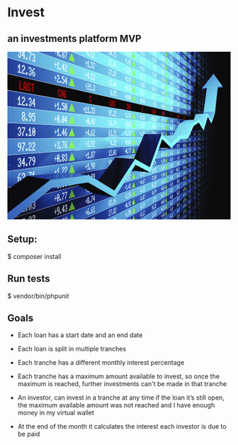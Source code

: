 # Invest

## an investments platform MVP

![invest](investment-chart.jpg)

## Setup:

$ composer install

## Run tests

$ vendor/bin/phpunit

## Goals

- Each loan has a start date and an end date
- Each loan is split in multiple tranches
- Each tranche has a different monthly interest percentage
- Each tranche has a maximum amount available to invest, 
so once the maximum is reached, further investments can't be made in that tranche

- An investor, can invest in a tranche at any time if the loan it’s still open, the maximum
available amount was not reached and I have enough money in my virtual wallet
- At the end of the month it calculates the interest each investor is due to be paid


